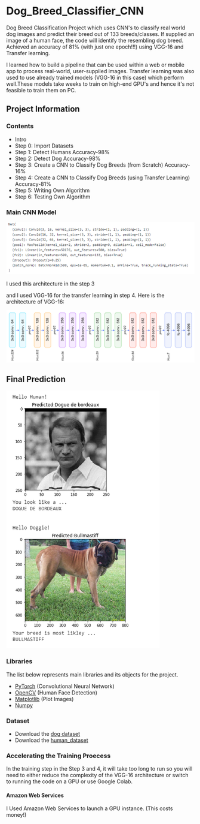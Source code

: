 # Dog_Breed_Classifier_CNN

Dog Breed Classification Project which uses CNN's to classify real world dog images and predict their breed out of 133 breeds/classes.
If supplied an image of a human face, the code will identify the resembling dog breed.  Achieved an accuracy of 81% (with just one epoch!!!) using VGG-16 and Transfer learning.

I learned how to build a pipeline that can be used within a web or mobile app to process real-world, user-supplied images.
Transfer learning was also used to use already trained models (VGG-16 in this case) which perform well.These models take weeks to train on high-end GPU's and hence it's not feasible to train them on PC.

## Project Information

### Contents


- Intro
- Step 0: Import Datasets
- Step 1: Detect Humans                                                           Accuracy-98%
- Step 2: Detect Dog                                                              Accuracy-98%
- Step 3: Create a CNN to Classify Dog Breeds (from Scratch)                      Accuracy-16%
- Step 4: Create a CNN to Classify Dog Breeds (using Transfer Learning)           Accuracy-81% 
- Step 5: Writing Own Algorithm
- Step 6: Testing Own Algorithm

### Main CNN Model

![Model Architecture](model_architecture.PNG)

I used this architecture in the step 3 


and I used VGG-16 for the transfer learning in step 4. Here is the architecture of VGG-16:

![VGG16 Architecture](vgg16_architecture.png)


 ## Final Prediction
 
 
![Prediction](prediction.PNG)



### Libraries

The list below represents main libraries and its objects for the project.
- [PyTorch](https://pytorch.org/) (Convolutional Neural Network)
- [OpenCV](https://opencv.org/) (Human Face Detection)
- [Matplotlib](https://matplotlib.org/) (Plot Images)
- [Numpy](http://www.numpy.org/) 

### Dataset
* Download the [dog dataset](https://s3-us-west-1.amazonaws.com/udacity-aind/dog-project/dogImages.zip)
* Download the [human_dataset](https://s3-us-west-1.amazonaws.com/udacity-aind/dog-project/lfw.zip)

### Accelerating the Training Proecess

In the training step in the Step 3 and 4, it will take too long to run so you will need to either reduce the complexity of the VGG-16 architecture or switch to running the code on a GPU or use Google Colab.

#### Amazon Web Services

I Used Amazon Web Services to launch a GPU instance. (This costs money!)
